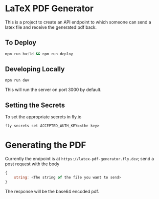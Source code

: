# LaTeX PDF Generator

This is a project to create an API endpoint to which someone can send a latex file and receive the generated pdf back.

## To Deploy

```bash
npm run build && npm run deploy
```

## Developing Locally

```bash
npm run dev
```

This will run the server on port 3000 by default.

## Setting the Secrets

To set the appropriate secrets in fly.io

```
fly secrets set ACCEPTED_AUTH_KEY=<the key>
```

# Generating the PDF

Currently the endpoint is at `https://latex-pdf-generator.fly.dev`; send a post request with the body

```js
{
	string: <The string of the file you want to send>
}
```

The response will be the base64 encoded pdf.
